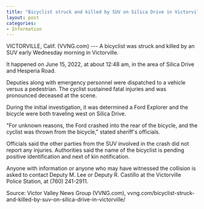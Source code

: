 ```yaml
---
title: "Bicyclist struck and killed by SUV on Silica Drive in Victorville"
layout: post
categories:
- Information
---
```


VICTORVILLE, Calif. (VVNG.com) --- A bicyclist was struck and killed by an SUV early Wednesday morning in Victorville.

It happened on June 15, 2022, at about 12:48 am, in the area of Silica Drive and Hesperia Road.

Deputies along with emergency personnel were dispatched to a vehicle versus a pedestrian. The cyclist sustained fatal injuries and was pronounced deceased at the scene.

During the initial investigation, it was determined a Ford Explorer and the bicycle were both traveling west on Silica Drive.

"For unknown reasons, the Ford crashed into the rear of the bicycle, and the cyclist was thrown from the bicycle," stated sheriff's officials.

Officials said the other parties from the SUV involved in the crash did not report any injuries. Authorities said the name of the bicyclist is pending positive identification and next of kin notification.

Anyone with information or anyone who may have witnessed the collision is asked to contact Deputy M. Lee or Deputy R. Castillo at the Victorville Police Station, at (760) 241-2911.

Source: Victor Valley News Group (VVNG.com), vvng.com/bicyclist-struck-and-killed-by-suv-on-silica-drive-in-victorville/
